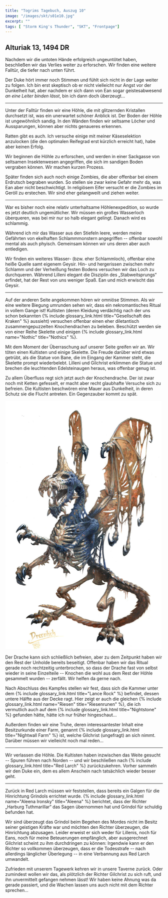 ```yaml
---
title: "Togrims Tagebuch, Auszug 10"
image: "/images/skt/s01e10.jpg"
excerpt: ""
tags: [ "Storm King's Thunder", "SKT", "Frontpage"]
---
```


## Alturiak 13, 1494 DR

Nachdem wir die untoten Hände erfolgreich ungeuntötet haben, beschließen wir
das Verlies weiter zu erforschen. Wir finden eine weitere Falltür, die tiefer
nach unten führt.

Der Duke hört immer noch Stimmen und fühlt sich nicht in der Lage weiter zu folgen. Ich bin
erst skeptisch ob er nicht vielleicht nur Angst vor der Dunkelheit hat, aber
nachdem er sich dann von Ean sogar geistesabwesend *an eine Leiter binden
lässt*, bin ich dann doch überzeugt…

---

Unter der Falltür finden wir eine Höhle, die mit glitzernden Kristallen
durchsetzt ist, was ein unerwartet schöner Anblick ist. Der Boden der Höhle ist
ungewöhnlich sandig. In den Wänden finden wir seltsame Löcher und Aussparungen,
können aber nichts genaueres erkennen.

Ratten gibt es auch. Ich versuche einige mit meiner Käseselektion anzulocken
(die den optimalen Reifegrad erst kürzlich erreicht hat), habe aber keinen
Erfolg.

Wir beginnen die Höhle zu erforschen, und werden in einer Sackgasse von seltsamen Insektenwesen
angegriffen, die sich im sandigen Boden vergraben können. Wir machen kurzen Prozess.

Später finden sich auch noch einige Zombies, die aber offenbar bei einem
Erdrutsch begraben wurden. So stellen sie zwar keine Gefahr mehr da, was Ean
aber nicht beschwichtigt. In religiösem Eifer versucht er die Zombies im Geröll
zu erstechen. Wir sind eher gelangweilt und ziehen weiter.

---

War es bisher noch eine relativ unterhaltsame Höhlenexpedition, so wurde es jetzt deutlich ungemütlicher.
Wir müssen ein großes Wasserloch überqueren, was bei mir nur so halb elegant gelingt. Danach wird
es schlammig.

Während ich mir das Wasser aus den Stiefeln leere, werden meine Gefährten von ekelhaften Schlammmonstern
angegriffen -- offenbar sowohl mental als auch phyisch. Gemeinsam können wir uns deren aber auch entledigen.

Wir finden ein weiteres Wasser- (bzw. eher Schlammloch), offenbar eine heiße
Quelle samt eigenem Geysir. Hin- und hergerissen zwischen mehr Schlamm und der
Verheißung festen Bodens versuchen wir das Loch zu durchqueren.  Während Lilleni
elegant die Disziplin des „Stabweitsprungs“ erfindet, hat der Rest von uns
weniger Spaß. Ean und mich erwischt das Geysir.

---

Auf der anderen Seite angekommen hören wir omniöse Stimmen. Als wir eine weitere Biegung umrunden sehen wir,
dass ein nekromantisches Ritual in vollem Gange ist! Kultisten (deren Kleidung verdächtig
nach der uns schon bekannten {% include glossary_link.html title="Gesellschaft des Kraken" %} aussieht)
versuchen offenbar einen eher diletantisch zusammengepuzzelten Knochendrachen zu beleben. Beschützt
werden sie von einer Reihe Skelette und einigen {% include glossary_link.html name="Nothic" title="Nothics" %}.

Mit dem Moment der Überraschung auf unserer Seite greifen wir an. Wir töten einen Kultisten und einige Skelette.
Die Freude darüber wird etwas getrübt, als die Statue von Bane, die im Eingang der Kammer steht, die
Skelette prompt wiederbelebt. Lilleni und Gilchrist erklimmen die Statue und brechen die leuchtenden
Edelsteinaugen heraus, was offenbar genug ist.

Zu allem Überfluss regt sich jetzt auch der Knochendrache. Der ist zwar noch
mit Ketten gefesselt, er macht aber recht glaubhafte Versuche sich zu befreien.
Die Kultisten beschwören eine Mauer aus Dunkelheit, in deren Schutz sie die
Flucht antreten. Ein Gegenzauber kommt zu spät.

<img src='/images/skt/dracolich.jpg' style='max-width: 500px;' />

Der Drache kann sich schließlich befreien, aber zu dem Zeitpunkt haben wir den Rest der Unholde bereits
beseitigt. Offenbar haben wir das Ritual gerade noch rechtzeitig unterbrochen, so dass der Drache
fast von selbst wieder in seine Einzelteile -- Knochen die wohl aus dem Rest der Höhle gesammelt wurden --
zerfällt. Wir helfen da gerne nach.

Nach Abschluss des Kampfes stellen wir fest, dass sich die Kammer unter dem {% include
glossary_link.html title="Lance Rock" %} befindet, dessen untere Hälfte aus der Decke ragt.
Hier zeigt er auch die gleichen {% include glossary_link.html name="Riesen" title="Riesenrunen" %}, die
ich vermutlich auch auf dem {% include glossary_link.html title="Nightstone" %} gefunden hätte, hätte
ich nur früher hingeschaut…

Außerdem finden wir eine Truhe, deren interessantester Inhalt eine Besitzurkunde einer Farm,
genannt {% include glossary_link.html title="Nightwall Farm" %} ist, welche Gilchrist (ungefragt) an
sich nimmt. Darüber müssen wir vielleicht noch mal reden…

---

Wir verlassen die Höhle. Die Kultisten haben inzwischen das Weite gesucht -- Spuren führen nach Norden --
und wir beschließen nach {% include glossary_link.html title="Red Larch" %} zurückzukehren. Vorher
sammeln wir den Duke ein, dem es allem Anschein nach tatsächlich wieder besser geht.

---

Zurück in Red Larch müssen wir feststellen, dass bereits ein Galgen für die Hinrichtung
Grindols errichtet wurde. {% include glossary_link.html name="Aleena Ironsky" title="Aleena" %} berichtet,
dass der Richter „Harburg Tuthmarillar“ das Sagen übernommen hat und Grindol für schuldig
befunden hat.

Wir sind überzeugt das Grindol beim Begehen des Mordes nicht im Besitz seiner geistigen Kräfte war
und möchten den Richter überzeugen, die Hinrichtung abzusagen. Leider erweist er sich weder
für Lillenis, noch für Eans, noch für meine Beteuerungen empfänglich, aber ausgerechnet Gilchrist
scheint zu ihm durchdringen zu können: Irgendwie kann er den Richter so vollkommen überzeugen, dass
er die Todesstrafe -- nach allerdings länglicher Überlegung -- in eine Verbannung aus Red Larch umwandelt.

Zufrieden mit unserem Tagewerk kehren wir in unsere Taverne zurück. Oder zumindest wollen wir das,
als plötzlich der Richter Gilchrist zu sich ruft, und ihn unvermittelt gefangen nehmen lässt!
Wir haben keine Ahnung was da gerade passiert, und die Wachen lassen uns auch nicht mit dem
Richter sprechen…
